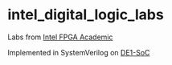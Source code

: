 # intel_digital_logic_labs
Labs from [Intel FPGA Academic](https://fpgacademy.org/courses.html)

Implemented in SystemVerilog on [DE1-SoC](https://fpgacademy.org/boards.html)
